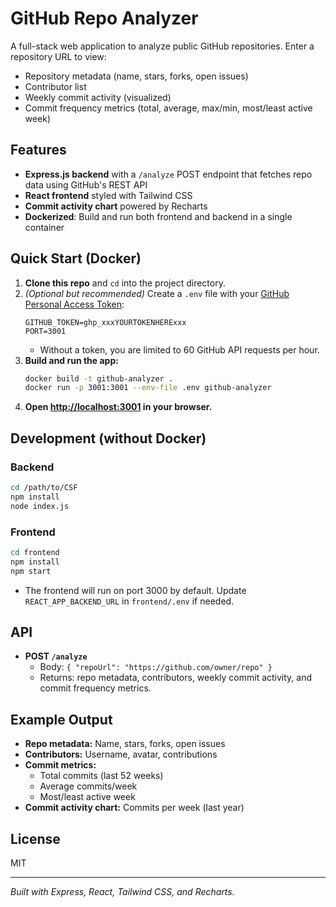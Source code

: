 # GitHub Repo Analyzer

A full-stack web application to analyze public GitHub repositories. Enter a repository URL to view:
- Repository metadata (name, stars, forks, open issues)
- Contributor list
- Weekly commit activity (visualized)
- Commit frequency metrics (total, average, max/min, most/least active week)

## Features
- **Express.js backend** with a `/analyze` POST endpoint that fetches repo data using GitHub's REST API
- **React frontend** styled with Tailwind CSS
- **Commit activity chart** powered by Recharts
- **Dockerized**: Build and run both frontend and backend in a single container

## Quick Start (Docker)
1. **Clone this repo** and `cd` into the project directory.
2. *(Optional but recommended)* Create a `.env` file with your [GitHub Personal Access Token](https://github.com/settings/tokens):
    ```env
    GITHUB_TOKEN=ghp_xxxYOURTOKENHERExxx
    PORT=3001
    ```
   - Without a token, you are limited to 60 GitHub API requests per hour.
3. **Build and run the app:**
    ```sh
    docker build -t github-analyzer .
    docker run -p 3001:3001 --env-file .env github-analyzer
    ```
4. **Open [http://localhost:3001](http://localhost:3001) in your browser.**

## Development (without Docker)
### Backend
```sh
cd /path/to/CSF
npm install
node index.js
```

### Frontend
```sh
cd frontend
npm install
npm start
```
- The frontend will run on port 3000 by default. Update `REACT_APP_BACKEND_URL` in `frontend/.env` if needed.

## API
- **POST `/analyze`**
    - Body: `{ "repoUrl": "https://github.com/owner/repo" }`
    - Returns: repo metadata, contributors, weekly commit activity, and commit frequency metrics.

## Example Output
- **Repo metadata:** Name, stars, forks, open issues
- **Contributors:** Username, avatar, contributions
- **Commit metrics:**
    - Total commits (last 52 weeks)
    - Average commits/week
    - Most/least active week
- **Commit activity chart:** Commits per week (last year)

## License
MIT

---

*Built with Express, React, Tailwind CSS, and Recharts.*
